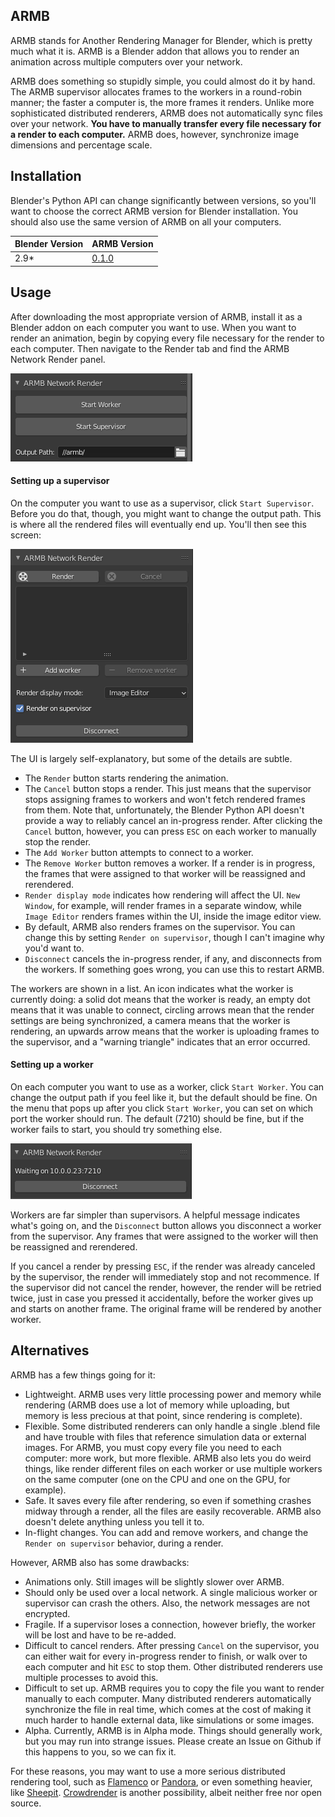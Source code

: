 ## ARMB

ARMB stands for Another Rendering Manager for Blender, which is pretty much what it is. ARMB is a Blender addon that allows you to render an animation across multiple computers over your network.

ARMB does something so stupidly simple, you could almost do it by hand. The ARMB supervisor allocates frames to the workers in a round-robin manner; the faster a computer is, the more frames it renders. Unlike more sophisticated distributed renderers, ARMB does not automatically sync files over your network. **You have to manually transfer every file necessary for a render to each computer.** ARMB does, however, synchronize image dimensions and percentage scale.

## Installation

Blender's Python API can change significantly between versions, so you'll want to choose the correct ARMB version for Blender installation. You should also use the same version of ARMB on all your computers.

| Blender Version     | ARMB Version
|---------------------|--------------------------
| 2.9*                | [0.1.0](https://github.com/thcopeland/armb/releases/tag/v0.1.0)

## Usage

After downloading the most appropriate version of ARMB, install it as a Blender addon on each computer you want to use. When you want to render an animation, begin by copying every file necessary for the render to each computer. Then navigate to the Render tab and find the ARMB Network Render panel.

![Initial Menu](https://github.com/thcopeland/armb/blob/master/doc/initial_menu.png)

#### Setting up a supervisor

On the computer you want to use as a supervisor, click `Start Supervisor`. Before you do that, though, you might want to change the output path. This is where all the rendered files will eventually end up. You'll then see this screen:

![Supervisor UI](https://github.com/thcopeland/armb/blob/master/doc/supervisor_menu.png)

The UI is largely self-explanatory, but some of the details are subtle.

 - The `Render` button starts rendering the animation.
 - The `Cancel` button stops a render. This just means that the supervisor stops assigning frames to workers and won't fetch rendered frames from them. Note that, unfortunately, the Blender Python API doesn't provide a way to reliably cancel an in-progress render. After clicking the `Cancel` button, however, you can press `ESC` on each worker to manually stop the render.
 - The `Add Worker` button attempts to connect to a worker.
 - The `Remove Worker` button removes a worker. If a render is in progress, the frames that were assigned to that worker will be reassigned and rerendered.
 - `Render display mode` indicates how rendering will affect the UI. `New Window`, for example, will render frames in a separate window, while `Image Editor` renders frames within the UI, inside the image editor view.
 - By default, ARMB also renders frames on the supervisor. You can change this by setting `Render on supervisor`, though I can't imagine why you'd want to.
 - `Disconnect` cancels the in-progress render, if any, and disconnects from the workers. If something goes wrong, you can use this to restart ARMB.

The workers are shown in a list. An icon indicates what the worker is currently doing: a solid dot means that the worker is ready, an empty dot means that it was unable to connect, circling arrows mean that the render settings are being synchronized, a camera means that the worker is rendering, an upwards arrow means that the worker is uploading frames to the supervisor, and a "warning triangle" indicates that an error occurred.

#### Setting up a worker

On each computer you want to use as a worker, click `Start Worker`. You can change the output path if you feel like it, but the default should be fine. On the menu that pops up after you click `Start Worker`, you can set on which port the worker should run. The default (7210) should be fine, but if the worker fails to start, you should try something else.

![Worker UI](https://github.com/thcopeland/armb/blob/master/doc/worker_menu.png)

Workers are far simpler than supervisors. A helpful message indicates what's going on, and the `Disconnect` button allows you disconnect a worker from the supervisor. Any frames that were assigned to the worker will then be reassigned and rerendered.

If you cancel a render by pressing `ESC`, if the render was already canceled by the supervisor, the render will immediately stop and not recommence. If the supervisor did not cancel the render, however, the render will be retried twice, just in case you pressed it accidentally, before the worker gives up and starts on another frame. The original frame will be rendered by another worker.

## Alternatives

ARMB has a few things going for it:

 - Lightweight. ARMB uses very little processing power and memory while rendering (ARMB does use a lot of memory while uploading, but memory is less precious at that point, since rendering is complete).
 - Flexible. Some distributed renderers can only handle a single .blend file and have trouble with files that reference simulation data or external images. For ARMB, you must copy every file you need to each computer: more work, but more flexible. ARMB also lets you do weird things, like render different files on each worker or use multiple workers on the same computer (one on the CPU and one on the GPU, for example).
 - Safe. It saves every file after rendering, so even if something crashes midway through a render, all the files are easily recoverable. ARMB also doesn't delete anything unless you tell it to.
 - In-flight changes. You can add and remove workers, and change the `Render on supervisor` behavior, during a render.

However, ARMB also has some drawbacks:

 - Animations only. Still images will be slightly slower over ARMB.
 - Should only be used over a local network. A single malicious worker or supervisor can crash the others. Also, the network messages are not encrypted.
 - Fragile. If a supervisor loses a connection, however briefly, the worker will be lost and have to be re-added.
 - Difficult to cancel renders. After pressing `Cancel` on the supervisor, you can either wait for every in-progress render to finish, or walk over to each computer and hit `ESC` to stop them. Other distributed renderers use multiple processes to avoid this.
 - Difficult to set up. ARMB requires you to copy the file you want to render manually to each computer. Many distributed renderers automatically synchronize the file in real time, which comes at the cost of making it much harder to handle external data, like simulations or some images.
 - Alpha. Currently, ARMB is in Alpha mode. Things should generally work, but you may run into strange issues. Please create an Issue on Github if this happens to you, so we can fix it.

For these reasons, you may want to use a more serious distributed rendering tool, such as [Flamenco](https://www.flamenco.io/) or [Pandora](https://prism-pipeline.com/pandora/), or even something heavier, like [Sheepit](https://www.sheepit-renderfarm.com/). [Crowdrender](https://www.crowd-render.com/) is another possibility, albeit neither free nor open source.
